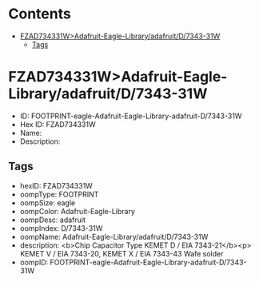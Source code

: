 



Contents
========

* [FZAD734331W>Adafruit-Eagle-Library/adafruit/D/7343-31W](#fzad734331wadafruit-eagle-libraryadafruitd7343-31w)
	* [Tags](#tags)

# FZAD734331W>Adafruit-Eagle-Library/adafruit/D/7343-31W

- ID: FOOTPRINT-eagle-Adafruit-Eagle-Library-adafruit-D/7343-31W
- Hex ID: FZAD734331W
- Name: 
- Description: 

## Tags

- hexID: FZAD734331W
- oompType: FOOTPRINT
- oompSize: eagle
- oompColor: Adafruit-Eagle-Library
- oompDesc: adafruit
- oompIndex: D/7343-31W
- oompName: Adafruit-Eagle-Library/adafruit/D/7343-31W
- description: &lt;b&gt;Chip Capacitor Type KEMET D / EIA 7343-21&lt;/b&gt;&lt;p&gt;
KEMET V / EIA 7343-20, KEMET X / EIA 7343-43 Wafe solder
- oompID: FOOTPRINT-eagle-Adafruit-Eagle-Library-adafruit-D/7343-31W
